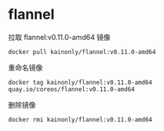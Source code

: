 # flannel

拉取 flannel:v0.11.0-amd64 镜像

```shell
docker pull kainonly/flannel:v0.11.0-amd64
```

重命名镜像

```shell
docker tag kainonly/flannel:v0.11.0-amd64 quay.io/coreos/flannel:v0.11.0-amd64
```

删除镜像

```shell
docker rmi kainonly/flannel:v0.11.0-amd64
```
